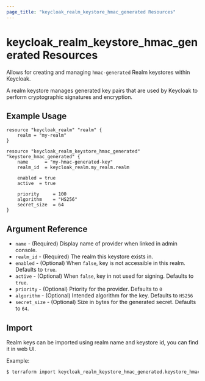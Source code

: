 ```yaml
---
page_title: "keycloak_realm_keystore_hmac_generated Resources"
---
```


# keycloak\_realm\_keystore\_hmac_generated Resources

Allows for creating and managing `hmac-generated` Realm keystores within Keycloak.

A realm keystore manages generated key pairs that are used by Keycloak to perform cryptographic signatures and encryption.

## Example Usage

```hcl
resource "keycloak_realm" "realm" {
	realm = "my-realm"
}

resource "keycloak_realm_keystore_hmac_generated" "keystore_hmac_generated" {
	name      = "my-hmac-generated-key"
	realm_id  = keycloak_realm.my_realm.realm

	enabled = true
	active  = true

	priority     = 100
	algorithm    = "HS256"
	secret_size  = 64
}
```

## Argument Reference

- `name` - (Required) Display name of provider when linked in admin console.
- `realm_id` - (Required) The realm this keystore exists in.
- `enabled` - (Optional) When `false`, key is not accessible in this realm. Defaults to `true`.
- `active` - (Optional) When `false`, key in not used for signing. Defaults to `true`.
- `priority` - (Optional) Priority for the provider. Defaults to `0`
- `algorithm` - (Optional) Intended algorithm for the key. Defaults to `HS256`
- `secret_size` - (Optional) Size in bytes for the generated secret. Defaults to `64`.

## Import

Realm keys can be imported using realm name and keystore id, you can find it in web UI.

Example:

```bash
$ terraform import keycloak_realm_keystore_hmac_generated.keystore_hmac_generated my-realm/my-realm/618cfba7-49aa-4c09-9a19-2f699b576f0b
```
